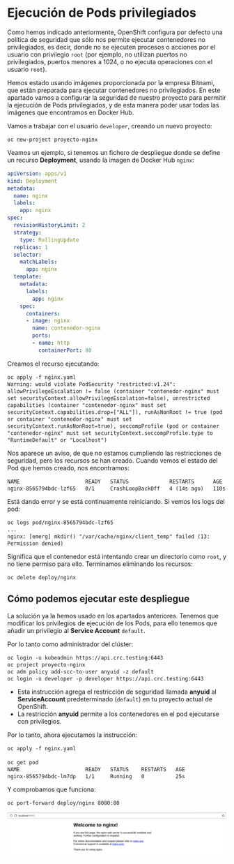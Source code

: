# Ejecución de Pods privilegiados

Como hemos indicado anteriormente, OpenShift configura por defecto una política de seguridad que sólo nos permite ejecutar contenedores no privilegiados, es decir, donde no se ejecuten procesos o acciones por el usuario con privilegio `root` (por ejemplo, no utilizan puertos no privilegiados, puertos menores a 1024, o no ejecuta operaciones con el usuario `root`). 

Hemos estado usando imágenes proporcionada por la empresa Bitnami, que están preparada para ejecutar contenedores no privilegiados. En este apartado vamos a configurar la seguridad de nuestro proyecto para permitir la ejecución de Pods privilegiados, y de esta manera poder usar todas las imágenes que encontramos en Docker Hub.

Vamos a trabajar con el usuario `developer`, creando un nuevo proyecto:

    oc new-project proyecto-nginx

Veamos un ejemplo, si tenemos un fichero de despliegue donde se define un recurso **Deployment**, usando la imagen de Docker Hub `nginx`:

```yaml
apiVersion: apps/v1
kind: Deployment
metadata:
  name: nginx
  labels:
    app: nginx
spec:
  revisionHistoryLimit: 2
  strategy:
    type: RollingUpdate
  replicas: 1
  selector:
    matchLabels:
      app: nginx
  template:
    metadata:
      labels:
        app: nginx
    spec:
      containers:
      - image: nginx
        name: contenedor-nginx
        ports:
        - name: http
          containerPort: 80
```

Creamos el recurso ejecutando:
   
    oc apply -f nginx.yaml
    Warning: would violate PodSecurity "restricted:v1.24": allowPrivilegeEscalation != false (container "contenedor-nginx" must set securityContext.allowPrivilegeEscalation=false), unrestricted capabilities (container "contenedor-nginx" must set securityContext.capabilities.drop=["ALL"]), runAsNonRoot != true (pod or container "contenedor-nginx" must set securityContext.runAsNonRoot=true), seccompProfile (pod or container "contenedor-nginx" must set securityContext.seccompProfile.type to "RuntimeDefault" or "Localhost")


Nos aparece un aviso, de que no estamos cumpliendo las restricciones de seguridad, pero los recursos se han creado. Cuando vemos el estado del Pod que hemos creado, nos encontramos:

    NAME                     READY   STATUS             RESTARTS      AGE
    nginx-8565794bdc-lzf65   0/1     CrashLoopBackOff   4 (14s ago)   110s

Está dando error y se está continuamente reiniciando. Si vemos los logs del pod:

    oc logs pod/nginx-8565794bdc-lzf65
    ...
    nginx: [emerg] mkdir() "/var/cache/nginx/client_temp" failed (13: Permission denied)

Significa que el contenedor está intentando crear un directorio como `root`, y no tiene permiso para ello. Terminamos eliminando los recursos:

    oc delete deploy/nginx

## Cómo podemos ejecutar este despliegue

La solución ya la hemos usado en los apartados anteriores. Tenemos que modificar los privilegios de ejecución de los Pods, para ello tenemos que añadir un privilegio al **Service Account** `default`.

Por lo tanto como administrador del clúster:

    oc login -u kubeadmin https://api.crc.testing:6443
    oc project proyecto-nginx
    oc adm policy add-scc-to-user anyuid -z default
    oc login -u developer -p developer https://api.crc.testing:6443

* Esta instrucción agrega el restricción de seguridad llamada **anyuid** al **ServiceAccount** predeterminado (`default`) en tu proyecto actual de OpenShift.
* La restricción **anyuid** permite a los contenedores en el pod ejecutarse con privilegios.

Por lo tanto, ahora ejecutamos la instrucción:

    oc apply -f nginx.yaml

    oc get pod
    NAME                     READY   STATUS    RESTARTS   AGE
    nginx-8565794bdc-lm7dp   1/1     Running   0          25s

Y comprobamos que funciona:

    oc port-forward deploy/nginx 8080:80

![nginx](img/nginx.png)
